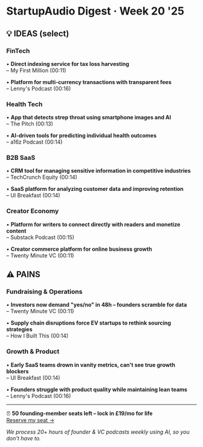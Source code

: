# StartupAudio Digest · Week 20 '25

## 💡 IDEAS (select)

### FinTech
• **Direct indexing service for tax loss harvesting**  
  – My First Million (00:11)

• **Platform for multi-currency transactions with transparent fees**  
  – Lenny's Podcast (00:16)

### Health Tech
• **App that detects strep throat using smartphone images and AI**  
  – The Pitch (00:13)

• **AI-driven tools for predicting individual health outcomes**  
  – a16z Podcast (00:14)

### B2B SaaS
• **CRM tool for managing sensitive information in competitive industries**  
  – TechCrunch Equity (00:14)

• **SaaS platform for analyzing customer data and improving retention**  
  – UI Breakfast (00:14)

### Creator Economy
• **Platform for writers to connect directly with readers and monetize content**  
  – Substack Podcast (00:15)

• **Creator commerce platform for online business growth**  
  – Twenty Minute VC (00:11)

## ⚠️ PAINS

### Fundraising & Operations
• **Investors now demand "yes/no" in 48h – founders scramble for data**  
  – Twenty Minute VC (00:11)

• **Supply chain disruptions force EV startups to rethink sourcing strategies**  
  – How I Built This (00:14)

### Growth & Product
• **Early SaaS teams drown in vanity metrics, can't see true growth blockers**  
  – UI Breakfast (00:14)

• **Founders struggle with product quality while maintaining lean teams**  
  – Lenny's Podcast (00:16)

---

⏰ **50 founding-member seats left – lock in £19/mo for life**  
[Reserve my seat →](https://startupaudio.ai)

*We process 20+ hours of founder & VC podcasts weekly using AI, so you don't have to.*